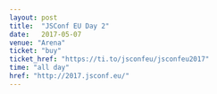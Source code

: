 ```yaml
---
layout: post
title:  "JSConf EU Day 2"
date:   2017-05-07
venue: "Arena"
ticket: "buy"
ticket_href: "https://ti.to/jsconfeu/jsconfeu2017"
time: "all day"
href: "http://2017.jsconf.eu/"
---
```

<!-- fill in the URL of your event host page if you haven't enough information for a detail page, so the event link won't point on the detail page at all -->
